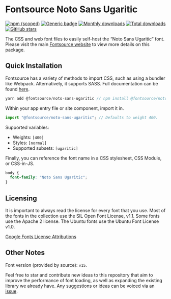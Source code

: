 # Fontsource Noto Sans Ugaritic

[![npm (scoped)](https://img.shields.io/npm/v/@fontsource/noto-sans-ugaritic?color=brightgreen)](https://www.npmjs.com/package/@fontsource/noto-sans-ugaritic) [![Generic badge](https://img.shields.io/badge/fontsource-passing-brightgreen)](https://github.com/fontsource/fontsource) [![Monthly downloads](https://badgen.net/npm/dm/@fontsource/noto-sans-ugaritic)](https://github.com/fontsource/fontsource) [![Total downloads](https://badgen.net/npm/dt/@fontsource/noto-sans-ugaritic)](https://github.com/fontsource/fontsource) [![GitHub stars](https://img.shields.io/github/stars/fontsource/fontsource.svg?style=social&label=Star)](https://github.com/fontsource/fontsource/stargazers)

The CSS and web font files to easily self-host the “Noto Sans Ugaritic” font. Please visit the main [Fontsource website](https://fontsource.org/fonts/noto-sans-ugaritic) to view more details on this package.

## Quick Installation

Fontsource has a variety of methods to import CSS, such as using a bundler like Webpack. Alternatively, it supports SASS. Full documentation can be found [here](https://fontsource.org/docs/introduction).

```javascript
yarn add @fontsource/noto-sans-ugaritic // npm install @fontsource/noto-sans-ugaritic
```

Within your app entry file or site component, import it in.

```javascript
import "@fontsource/noto-sans-ugaritic"; // Defaults to weight 400.
```

Supported variables:

- Weights: `[400]`
- Styles: `[normal]`
- Supported subsets: `[ugaritic]`

Finally, you can reference the font name in a CSS stylesheet, CSS Module, or CSS-in-JS.

```css
body {
  font-family: "Noto Sans Ugaritic";
}
```



## Licensing

It is important to always read the license for every font that you use.
Most of the fonts in the collection use the SIL Open Font License, v1.1. Some fonts use the Apache 2 license. The Ubuntu fonts use the Ubuntu Font License v1.0.

[Google Fonts License Attributions](https://fonts.google.com/attribution)

## Other Notes

Font version (provided by source): `v15`.

Feel free to star and contribute new ideas to this repository that aim to improve the performance of font loading, as well as expanding the existing library we already have. Any suggestions or ideas can be voiced via an [issue](https://github.com/fontsource/fontsource/issues).
